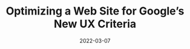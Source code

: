 ---
date: 2022-03-07
publisher: uxmatters
tags:
  - optimization
  - seo
  - user-experience
  - google
target_url: https://www.uxmatters.com/mt/archives/2022/03/optimizing-a-web-site-for-googles-new-ux-criteria.php
title: Optimizing a Web Site for Google’s New UX Criteria
---